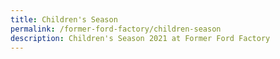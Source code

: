 ```yaml
---
title: Children's Season
permalink: /former-ford-factory/children-season
description: Children's Season 2021 at Former Ford Factory
---
```

